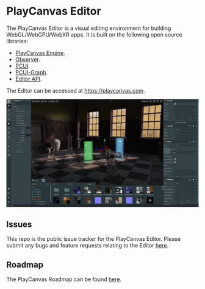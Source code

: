 # PlayCanvas Editor

The PlayCanvas Editor is a visual editing environment for building WebGL/WebGPU/WebXR apps. It is built on the following open source libraries:

* [PlayCanvas Engine](https://github.com/playcanvas/engine).
* [Observer](https://github.com/playcanvas/playcanvas-observer).
* [PCUI](https://github.com/playcanvas/pcui).
* [PCUI-Graph](https://github.com/playcanvas/pcui-graph).
* [Editor API](https://github.com/playcanvas/editor-api).

The Editor can be accessed at https://playcanvas.com.

![Editor](images/editor.png)

## Issues

This repo is the public issue tracker for the PlayCanvas Editor. Please submit any bugs and feature requests relating to the Editor [here](https://github.com/playcanvas/editor/issues).

## Roadmap

The PlayCanvas Roadmap can be found [here](https://github.com/orgs/playcanvas/projects/16).
